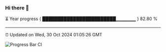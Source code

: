 ### Hi there 👋

⏳ Year progress { ████████████████████████▁▁▁▁▁▁ } 82.80 %

---

⏰ Updated on Wed, 30 Oct 2024 01:05:26 GMT

![Progress Bar CI](https://github.com/liununu/liununu/workflows/Progress%20Bar%20CI/badge.svg)
